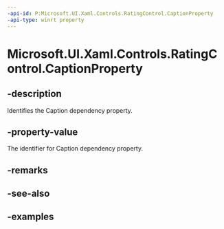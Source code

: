 ```yaml
---
-api-id: P:Microsoft.UI.Xaml.Controls.RatingControl.CaptionProperty
-api-type: winrt property
---
```

<!-- Property syntax.
public DependencyProperty CaptionProperty { get; }
-->

# Microsoft.UI.Xaml.Controls.RatingControl.CaptionProperty


## -description

Identifies the Caption dependency property.


## -property-value

The identifier for Caption dependency property.


## -remarks


## -see-also


## -examples



